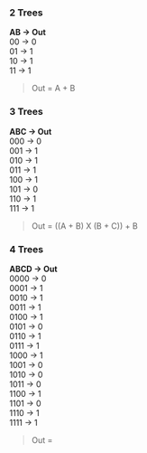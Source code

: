 ### 2 Trees
**AB -> Out** <br>
00 -> 0 <br>
01 -> 1 <br>
10 -> 1 <br>
11 -> 1 <br>

> Out = A + B

### 3 Trees
**ABC -> Out** <br>
000 -> 0 <br>
001 -> 1 <br>
010 -> 1 <br>
011 -> 1 <br>
100 -> 1 <br>
101 -> 0 <br>
110 -> 1 <br>
111 -> 1 <br>

> Out = ((A + B) X (B + C)) + B <br>

### 4 Trees
**ABCD -> Out** <br>
0000 -> 0 <br>
0001 -> 1 <br>
0010 -> 1 <br>
0011 -> 1 <br>
0100 -> 1 <br>
0101 -> 0 <br>
0110 -> 1 <br>
0111 -> 1 <br>
1000 -> 1 <br>
1001 -> 0 <br>
1010 -> 0 <br>
1011 -> 0 <br>
1100 -> 1 <br>
1101 -> 0 <br>
1110 -> 1 <br>
1111 -> 1 <br>

> Out = 

